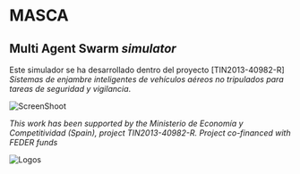 # MASCA
## Multi Agent Swarm *simulator*

Este simulador se ha desarrollado dentro del proyecto [TIN2013-40982-R] *Sistemas de enjambre inteligentes de vehículos aéreos no tripulados para tareas de seguridad y vigilancia*.

![ScreenShoot](https://github.com/i3a/masca/blob/master/screenshots/01.png)

*This work has been supported by the Ministerio de Economía y Competitividad (Spain), project TIN2013-40982-R. Project co-financed with FEDER funds*

![Logos](https://github.com/i3a/masca/blob/master/logo.jpg)
